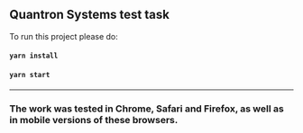 ## Quantron Systems test task

To run this project please do:
#### `yarn install`
#### `yarn start`
___
### The work was tested in Chrome, Safari and Firefox, as well as in mobile versions of these browsers.